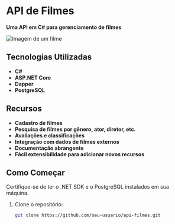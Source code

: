 # API de Filmes

**Uma API em C# para gerenciamento de filmes**

![Imagem de um filme](https://exemplo.com/imagem-filme.jpg)

## Tecnologias Utilizadas

- **C#**
- **ASP.NET Core**
- **Dapper**
- **PostgreSQL**

## Recursos

- **Cadastro de filmes**
- **Pesquisa de filmes por gênero, ator, diretor, etc.**
- **Avaliações e classificações**
- **Integração com dados de filmes externos**
- **Documentação abrangente**
- **Fácil extensibilidade para adicionar novos recursos**

## Como Começar

Certifique-se de ter o .NET SDK e o PostgreSQL instalados em sua máquina. 

1. Clone o repositório:

   ```bash
   git clone https://github.com/seu-usuario/api-filmes.git
